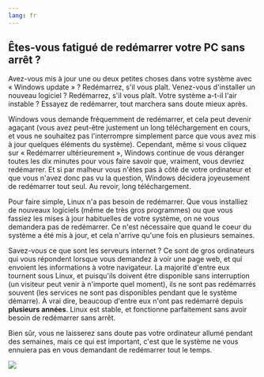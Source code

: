 ```yaml
---
lang: fr
---
```





<h2>Êtes-vous fatigué de redémarrer votre PC sans arrêt ?</h2>

Avez-vous mis à jour une ou deux petites choses dans votre système 
avec « Windows update » ? Redémarrez, s'il vous plaît. Venez-vous 
d'installer un nouveau logiciel ? Redémarrez, s'il vous plaît. Votre 
système a-t-il l'air instable ? Essayez de redémarrer, tout marchera 
sans doute mieux après.

Windows vous demande fréquemment de redémarrer, et cela peut devenir 
agaçant (vous avez peut-être justement un long téléchargement en cours, 
et vous ne souhaitez pas l'interrompre simplement parce que vous avez 
mis à jour quelques éléments du système). Cependant, même si vous 
cliquez sur « Redémarrer ultérieurement », Windows continue de vous 
déranger toutes les dix minutes pour vous faire savoir que, vraiment, 
vous devriez redémarrer. Et si par malheur vous n'êtes pas à côté de 
votre ordinateur et que vous n'avez donc pas vu la question, Windows 
décidera joyeusement de redémarrer tout seul. Au revoir, long 
téléchargement.

Pour faire simple, Linux n'a pas besoin de redémarrer. Que vous 
installiez de nouveaux logiciels (même de très gros programmes) ou que 
vous fassiez les mises à jour habituelles de votre système, on ne vous 
demandera pas de redémarrer. Ce n'est nécessaire que quand le coeur du 
système a été mis à jour, et cela n'arrive qu'une fois en plusieurs 
semaines.

Savez-vous ce que sont les serveurs internet ? Ce sont de gros 
ordinateurs qui vous répondent lorsque vous demandez à voir une page 
web, et qui envoient les informations à votre navigateur. La majorité 
d'entre eux tournent sous Linux, et puisqu'ils doivent être disponible 
sans interruption (un visiteur peut venir à n'importe quel moment), ils 
ne sont pas redémarrés souvent (les services ne sont pas disponibles 
pendant que le système démarre). À vrai dire, beaucoup d'entre eux n'ont 
pas redémarré depuis <b>plusieurs années</b>. Linux est stable, et 
fonctionne parfaitement sans avoir besoin de redémarrer sans arrêt.

Bien sûr, vous ne laisserez sans doute pas votre ordinateur allumé 
pendant des semaines, mais ce qui est important, c'est que le système ne 
vous ennuiera pas en vous demandant de redémarrer tout le temps.

<img src="Images/reboot_all_the_time_thumb.png" />




